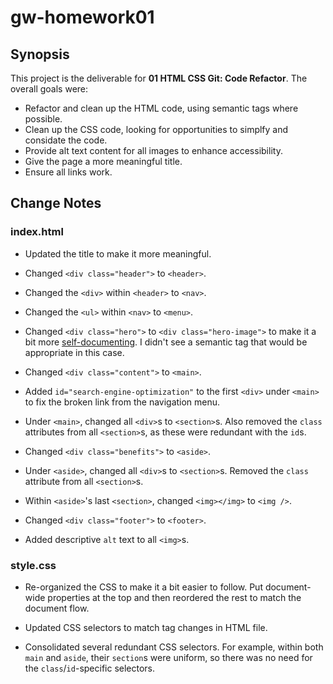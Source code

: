 # gw-homework01
## Synopsis
This project is the deliverable for **01 HTML CSS Git: Code Refactor**. The overall goals were:

* Refactor and clean up the HTML code, using semantic tags where possible.
* Clean up the CSS code, looking for opportunities to simplfy and considate the code.
* Provide alt text content for all images to enhance accessibility.
* Give the page a more meaningful title.
* Ensure all links work.

## Change Notes
### index.html
* Updated the title to make it more meaningful.

* Changed `<div class="header">` to `<header>`.

* Changed the `<div>` within `<header>` to `<nav>`.

* Changed the `<ul>` within `<nav>` to `<menu>`.

* Changed `<div class="hero">` to `<div class="hero-image">` to make it a bit more [self-documenting](https://en.wikipedia.org/wiki/Self-documenting_code). I didn't see a semantic tag that would be appropriate in this case.

* Changed `<div class="content">` to `<main>`.

* Added `id="search-engine-optimization"` to the first `<div>` under `<main>` to fix the broken link from the navigation menu.

* Under `<main>`, changed all `<div>`s to `<section>`s. Also removed the `class` attributes from all `<section>`s, as these were redundant with the `id`s.

* Changed `<div class="benefits">` to `<aside>`.

* Under `<aside>`, changed all `<div>`s to `<section>`s. Removed the `class` attribute from all `<section>`s.

* Within `<aside>`'s last `<section>`, changed `<img></img>` to `<img />`.

* Changed `<div class="footer">` to `<footer>`.

* Added descriptive `alt` text to all `<img>`s.

### style.css
* Re-organized the CSS to make it a bit easier to follow. Put document-wide properties at the top and then reordered the rest to match the document flow.

* Updated CSS selectors to match tag changes in HTML file.

* Consolidated several redundant CSS selectors. For example, within both `main` and `aside`, their `section`s were uniform, so there was no need for the `class`/`id`-specific selectors.